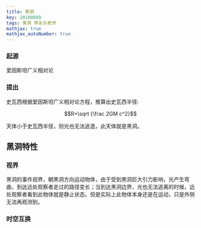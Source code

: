 ```yaml
---
title: 黑洞
key: 20180809
tags: 黑洞 李永乐老师
mathjax: true
mathjax_autoNumber: true
---
```


### 起源
爱因斯坦广义相对论

### 提出
史瓦西根据爱因斯坦广义相对论方程，推算出史瓦西半径:

$$R=\sqrt {\frac 2GM c^2}$$

天体小于史瓦西半径，则光也无法逃逸，此天体就是黑洞。

## 黑洞特性
### 视界
黑洞的事件视界，朝黑洞方向运动物体，由于受到黑洞巨大引力影响，光产生弯曲，到达远处观察者走过的路径变长；当到达黑洞边界，光也无法逃离的时候，远处观察者看到此物体就是静止状态。但是实际上此物体本身还是在运动，只是外侧无法再观测到。

### 时空互换
